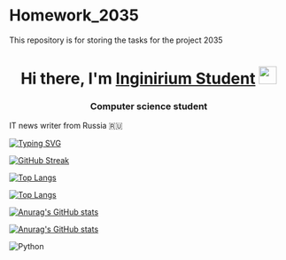# Homework_2035
This repository is for storing the tasks for the project 2035
<h1 align="center">Hi there, I'm <a href="https://inginirium.ru/" target="_blank">Inginirium Student</a> 
<img src="https://github.com/blackcater/blackcater/raw/main/images/Hi.gif" height="32"/></h1>
<h3 align="center">Computer science student</h3> IT news writer from Russia 🇷🇺</h3>



<!---Пример кода-->
[![Typing SVG](https://readme-typing-svg.demolab.com?font=Times+New+Roman&size=24&pause=1000&width=435&lines=Computer+science+studet+from+Russia)](https://git.io/typing-svg)


[![GitHub Streak](https://github-readme-streak-stats.herokuapp.com/?user=LEOINID)](https://git.io/streak-stats)

<!---Для компактной версии-->
[![Top Langs](https://github-readme-stats.vercel.app/api/top-langs/?username=LEOINID&layout=compact)](https://github.com/anuraghazra/github-readme-stats)

<!---Для подробной версии-->
[![Top Langs](https://github-readme-stats.vercel.app/api/top-langs/?username=LEOINID)](https://github.com/anuraghazra/github-readme-stats)

[![Anurag's GitHub stats](https://github-readme-stats.vercel.app/api?username=LEOINID&theme=radical&show_icons=true)](https://github.com/anuraghazra/github-readme-stats)

[![Anurag's GitHub stats](https://github-readme-stats.vercel.app/api?username=LEOINID&theme=ocean_dark&show_icons=true)](https://github.com/anuraghazra/github-readme-stats)



![Python](https://img.shields.io/badge/python-3670A0?style=for-the-badge&logo=python&logoColor=ffdd54)
